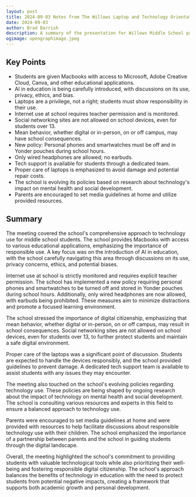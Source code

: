 ```yaml
---
layout: post
title: 2024-09-03 Notes from The Willows Laptop and Technology Orientation
date: 2024-09-03
author: Brad Barrish
description: A summary of the presentation for Willows Middle School parents about laptops and technology.
ogimage: opengraphimage.jpeg
---
```


## Key Points

- Students are given Macbooks with access to Microsoft, Adobe Creative Cloud, Canva, and other educational applications.
- AI in education is being carefully introduced, with discussions on its use, privacy, ethics, and bias.
- Laptops are a privilege, not a right; students must show responsibility in their use.
- Internet use at school requires teacher permission and is monitored.
- Social networking sites are not allowed on school devices, even for students over 13.
- Mean behavior, whether digital or in-person, on or off campus, may have school consequences.
- New policy: Personal phones and smartwatches must be off and in Yonder pouches during school hours.
- Only wired headphones are allowed; no earbuds.
- Tech support is available for students through a dedicated team.
- Proper care of laptops is emphasized to avoid damage and potential repair costs.
- The school is evolving its policies based on research about technology's impact on mental health and social development.
- Parents are encouraged to set media guidelines at home and utilize provided resources.

## Summary

The meeting covered the school's comprehensive approach to technology use for middle school students. The school provides Macbooks with access to various educational applications, emphasizing the importance of responsible use. A key focus was on the introduction of AI in education, with the school carefully navigating this area through discussions on its use, privacy concerns, ethics, and potential biases.

Internet use at school is strictly monitored and requires explicit teacher permission. The school has implemented a new policy requiring personal phones and smartwatches to be turned off and stored in Yonder pouches during school hours. Additionally, only wired headphones are now allowed, with earbuds being prohibited. These measures aim to minimize distractions and promote a focused learning environment.

The school stressed the importance of digital citizenship, emphasizing that mean behavior, whether digital or in-person, on or off campus, may result in school consequences. Social networking sites are not allowed on school devices, even for students over 13, to further protect students and maintain a safe digital environment.

Proper care of the laptops was a significant point of discussion. Students are expected to handle the devices responsibly, and the school provided guidelines to prevent damage. A dedicated tech support team is available to assist students with any issues they may encounter.

The meeting also touched on the school's evolving policies regarding technology use. These policies are being shaped by ongoing research about the impact of technology on mental health and social development. The school is consulting various resources and experts in this field to ensure a balanced approach to technology use.

Parents were encouraged to set media guidelines at home and were provided with resources to help facilitate discussions about responsible technology use with their children. The school emphasized the importance of a partnership between parents and the school in guiding students through the digital landscape.

Overall, the meeting highlighted the school's commitment to providing students with valuable technological tools while also prioritizing their well-being and fostering responsible digital citizenship. The school's approach balances the benefits of technology in education with the need to protect students from potential negative impacts, creating a framework that supports both academic growth and personal development.